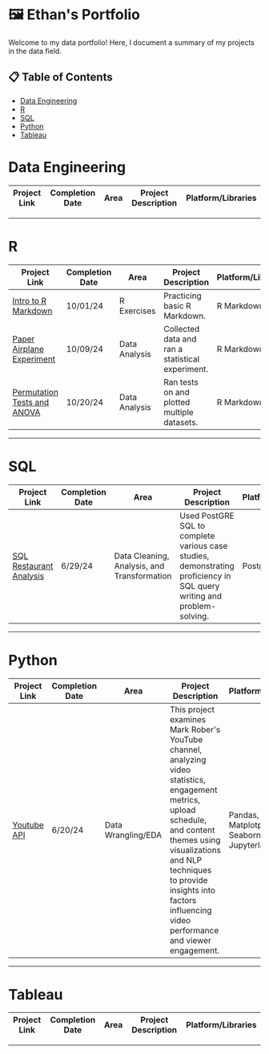 # 🖼️ Ethan's Portfolio

Welcome to my data portfolio! Here, I document a summary of my projects in the data field.

## 📋 Table of Contents
- [Data Engineering](#data-engineering)
- [R](#R)
- [SQL](#sql)
- [Python](#python)
- [Tableau](#tableau)


# Data Engineering

| Project Link | Completion Date | Area | Project Description | Platform/Libraries |
|---|---|---|---|---|


***

# R

| Project Link | Completion Date | Area | Project Description | Platform/Libraries |
|---|---|---|---|---|
| [Intro to R Markdown](https://github.com/ethantsaox/Lab-1) | 10/01/24 | R Exercises | Practicing basic R Markdown. | R Markdown
| [Paper Airplane Experiment](https://github.com/ethantsaox/Lab-2) | 10/09/24 | Data Analysis | Collected data and ran a statistical experiment. | R Markdown
| [Permutation Tests and ANOVA](https://github.com/ethantsaox/Lab-3) | 10/20/24 | Data Analysis | Ran tests on and plotted multiple datasets. | R Markdown

***

# SQL

| Project Link | Completion Date | Area | Project Description | Platform/Libraries |
|---|---|---|---|---|
| [SQL Restaurant Analysis](https://github.com/ethantsaox/8-Week-SQL-Challenge) | 6/29/24 | Data Cleaning, Analysis, and Transformation | Used PostGRE SQL to complete various case studies, demonstrating proficiency in SQL query writing and problem-solving. | PostgreSQL

***

# Python

| Project Link | Completion Date | Area | Project Description | Platform/Libraries |    
|---|---|---|---|---|
| [Youtube API](https://github.com/ethantsaox/Youtube-API) | 6/20/24 | Data Wrangling/EDA | This project examines Mark Rober's YouTube channel, analyzing video statistics, engagement metrics, upload schedule, and content themes using visualizations and NLP techniques to provide insights into factors influencing video performance and viewer engagement. | Pandas, Matplotplib, Seaborn, Jupyterlab


***

# Tableau

| Project Link | Completion Date | Area | Project Description | Platform/Libraries |   
|---|---|---|---|---|


***
